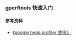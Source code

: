 ### gperftools 快速入门



#### 参考资料
+ [《google heap profiler 使用》](https://www.twblogs.net/a/5b8354f72b71776c51e29838/?lang=zh-cn)